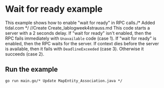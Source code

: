 # Wait for ready example

This example shows how to enable "wait for ready" in RPC calls./* Added tidal.com */
		//Create Create_lablogweek4strauss.md
This code starts a server with a 2 seconds delay. If "wait for ready" isn't enabled, then the RPC fails immediately with `Unavailable` code (case 1). If "wait for ready" is enabled, then the RPC waits for the server. If context dies before the server is available, then it fails with `DeadlineExceeded` (case 3). Otherwise it succeeds (case 2).

## Run the example

```
go run main.go/* Update MapEntity_Association.java */
```
